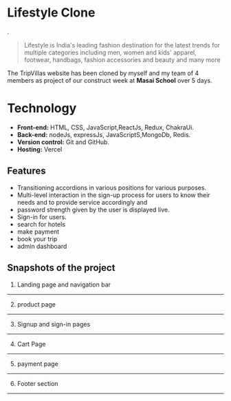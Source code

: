 
 <h1>Lifestyle Clone</h1>
.
<br>

>  Lifestyle is India's leading fashion destination for the latest
   trends for multiple categories including men, women and kids'
  apparel, footwear, handbags, fashion accessories and beauty and many more

The TripVillas website has been cloned by myself and my team of 4 members as project of our construct week at **Masai School** over 5 days.




  
# Technology

- **Front-end:** HTML, CSS, JavaScript,ReactJs, Redux, ChakraUi.
- **Back-end:** nodeJs, expressJs, JavaScriptS,MongoDb, Redis.
- **Version control:** Git and GitHub.
- **Hosting:** Vercel

  
## Features

- Transitioning accordions in various positions for various
purposes.
- Multi-level interaction in the sign-up process for users to
know their needs and to provide service accordingly and
- password strength given by the user is displayed live.
- Sign-in for users.
- search for hotels
- make payment
- book your trip
- admin dashboard

## Snapshots of the project

1. Landing page and navigation bar


*******************************************************************************

2. product page


*******************************************************************************

3. Signup and sign-in pages
    


*******************************************************************************

4. Cart Page
    

*******************************************************************************

5. payment page
   

***********************************************************************

6. Footer section


***********************************************************************









